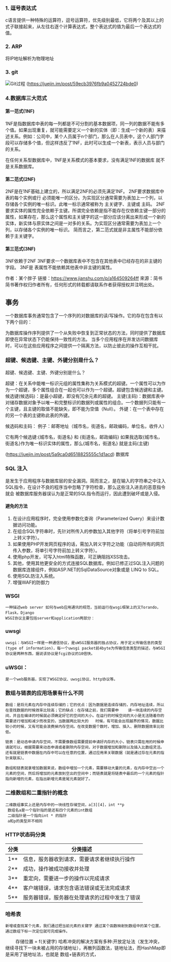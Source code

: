 ### 1. 逗号表达式
  c语言提供一种特殊的运算符，逗号运算符，优先级别最低，它将两个及其以上的式子联接起来，从左往右逐个计算表达式，整个表达式的值为最后一个表达式的值。

### 2. ARP
  将IP地址解析为物理地址
### 3. git
  ![Git过程](https://user-gold-cdn.xitu.io/2017/10/22/47ecaa2f458807fa3793b1b589aeaadd?imageslim)
  (https://juejin.im/post/59ecb3976fb9a0452724bde0)
### 4.数据库三大范式
   #### 第一范式(1NF)
  1NF是指数据库中表的每一列都是不可分割的基本数据项，同一列的数据不能有多个值。如果出现重复，就可能需要定义一个新的实体（即：生成一个新的表）来描述关系。例如：公司中，某个人员属于n个部门，那么在人员表中，这个人部门字段可以存储多个值，但这样违反了1NF，此时可以生成一个新表，表示人员与部门的关系。

  在任何关系型数据库中，1NF是关系模式的基本要求，没有满足1NF的数据库 就不是关系数据库。

   #### 第二范式(2NF)
  2NF是在1NF基础上建立的，所以满足2NF的必须先满足1NF。
  2NF要求数据库中表的每个实例或行 必须能唯一的区分。为实现区分通常需要为表加上一个列，以存储各个实例的唯一标识。此唯一标示通常被称为 主关键字、主键或 主码。
  2NF要求实体的属性完全依赖于主键。所谓完全依赖是指不能存在仅依赖主键一部分的属性，如果存在，那么这个属性和主关键字的这一部分应该分离出来形成一个新的实体，新实体与原实体之间是一对多的关系。为实现区分通常需要为表加上一个列，以存储各个实例的唯一标识。
  简而言之，第二范式就是非主属性不能部分依赖于主关键字。
  #### 第三范式(3NF)
  3NF依赖于2NF
  3NF要求一个数据库表中不包含在其他表中已经存在的非主键的字段。
  3NF是 表属性不能依赖其他表中非主键的属性。

  作者：某个胖子
  链接：https://www.jianshu.com/p/a164509264ff
  來源：简书
  简书著作权归作者所有，任何形式的转载都请联系作者获得授权并注明出处。
## 事务
  一个数据库事务通常包含了一个序列的对数据库的读/写操作。它的存在包含有以下两个目的：
  
  为数据库操作序列提供了一个从失败中恢复到正常状态的方法，同时提供了数据库即使在异常状态下仍能保持一致性的方法。
  当多个应用程序在并发访问数据库时，可以在这些应用程序之间提供一个隔离方法，以防止彼此的操作互相干扰。
### 超键、候选键、主键、外键分别是什么？

  超键、候选键、主键、外键分别是什么？


  超键：在关系中能唯一标识元组的属性集称为关系模式的超键。一个属性可以为作为一个超键，多个属性组合在一起也可以作为一个超键。超键包含候选键和主键。
  候选键(候选码)：是最小超键，即没有冗余元素的超键。
  主键(主码)：数据库表中对储存数据对象予以唯一和完整标识的数据列或属性的组合。一个数据列只能有一个主键，且主键的取值不能缺失，即不能为空值（Null）。
  外键：在一个表中存在的另一个表的主键称此表的外键。

  候选码和主码：
  例子：邮寄地址（城市名，街道名，邮政编码，单位名，收件人）

  它有两个候选键:{城市名，街道名} 和 {街道名，邮政编码}
  如果我选取{城市名，街道名}作为唯一标识实体的属性，那么{城市名，街道名} 就是主码(主键)

(https://juejin.im/post/5a9ca0d6518825555c1d1acd)  数据库

### SQL 注入
  是发生于应用程序与数据库层的安全漏洞。简而言之，是在输入的字符串之中注入SQL指令，在设计不良的程序当中忽略了字符检查，那么这些注入进去的恶意指令就会   被数据库服务器误认为是正常的SQL指令而运行，因此遭到破坏或是入侵。
  #### 避免的方法
  1. 在设计应用程序时，完全使用参数化查询（Parameterized Query）来设计数据访问功能。
  2. 在组合SQL字符串时，先针对所传入的参数加入其他字符（将单引号字符前加上转义字符）。
  3. 如果使用PHP开发网页程序的话，需加入转义字符之功能（自动将所有的网页传入参数，将单引号字符前加上转义字符）。
  4. 使用php开发，可写入html特殊函数，可正确阻挡XSS攻击。
  5. 其他，使用其他更安全的方式连接SQL数据库。例如已修正过SQL注入问题的数据库连接组件，例如ASP.NET的SqlDataSource对象或是 LINQ to SQL。
  6. 使用SQL防注入系统。
  7. 增强WAF的防御力
  
  ### WSGI
    一种描述web server 如何与web应用通讯的规范，当前运行在wsgi框架上的又Torando，Flask，Django
    WSGI协议主要包括server和application两部分：

  ###  uwsgi
    uwsgi：与WSGI一样是一种通信协议，是uWSGI服务器的独占协议，用于定义传输信息的类型(type of information)，每一个uwsgi packet前4byte为传输信息类型的描述，与WSGI协议是两种东西，据说该协议是fcgi协议的10倍快。

  ### uWSGI：
    是一个web服务器，实现了WSGI协议、uwsgi协议、http协议等。
  ### 数组与链表的应用场景有什么不同
    数组：是将元素在内存中连续存储的；它的优点：因为数据是连续存储的，内存地址连续，所以在查找数据的时候效率比较高；它的缺点：在存储之前，我们需要申    请一块连续的内存空间，并且在编译的时候就必须确定好它的空间的大小。在运行的时候空间的大小是无法随着你的需要进行增加和减少而改变的，当数据两比较大的   时候，有可能会出现越界的情况，数据比较小的时候，又有可能会浪费掉内存空间。在改变数据个数时，增加、插入、删除数据效率比较低。

    链表：是动态申请内存空间，不需要像数组需要提前申请好内存的大小，链表只需在用的时候申请就可以，根据需要来动态申请或者删除内存空间，对于数据增加和删除以及插入比数组灵活。还有就是链表中数据在内存中可以在任意的位置，通过应用来关联数据（就是通过存在元素的指针来联系）。

    数组和链表就拿增加数据来说，数组中增加一个元素，需要移动大量的元素，在内存中空出一个元素的空间，然后将增加的元素放到空出的空间中；而链表就是将链表中最后的一个元素的指针指向新增的元素，在指出新增元素是尾元素就好了。
 ### 二维数组和二重指针的概念
    二维数组事实上还是内存中的一块线性存储空间，a[3][4]，int **p
     数组名a是一个指针指的是还有四个元素的int数组
     二级指针是一个指向int * 的指针
     a和p的类型并不相同
 ### HTTP状态码分类
分类|分类描述
----|-----
1**|信息，服务器收到请求，需要请求者继续执行操作
2**|成功，操作被成功接收并处理
3**|重定向，需要进一步的操作以完成请求
4**|客户端错误，请求包含语法错误或无法完成请求
5**|服务器错误，服务器在处理请求的过程中发生了错误
### 哈希表
    新增或查找某个元素，我们通过把当前元素的关键字 通过某个函数映射到数组中的某个位置，通过数组下标一次定位就可完成操作。
　　  存储位置 = f(关键字)
     哈希冲突的解决方案有多种:开放定址法（发生冲突，继续寻找下一块未被占用的存储地址），再散列函数法，链地址法，而HashMap即是采用了链地址法，也就是      数组+链表的方式，
  
